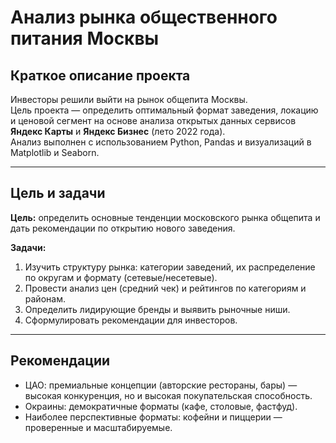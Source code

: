 # Анализ рынка общественного питания Москвы

## Краткое описание проекта
Инвесторы решили выйти на рынок общепита Москвы.  
Цель проекта — определить оптимальный формат заведения, локацию и ценовой сегмент на основе анализа открытых данных сервисов **Яндекс Карты** и **Яндекс Бизнес** (лето 2022 года).  
Анализ выполнен с использованием Python, Pandas и визуализаций в Matplotlib и Seaborn.  

---

## Цель и задачи
**Цель:** определить основные тенденции московского рынка общепита и дать рекомендации по открытию нового заведения.  

**Задачи:**
1. Изучить структуру рынка: категории заведений, их распределение по округам и формату (сетевые/несетевые).
2. Провести анализ цен (средний чек) и рейтингов по категориям и районам.
3. Определить лидирующие бренды и выявить рыночные ниши.
4. Сформулировать рекомендации для инвесторов.

---

## Рекомендации
- ЦАО: премиальные концепции (авторские рестораны, бары) — высокая конкуренция, но и высокая покупательская способность.
- Окраины: демократичные форматы (кафе, столовые, фастфуд).
- Наиболее перспективные форматы: кофейни и пиццерии — проверенные и масштабируемые.
